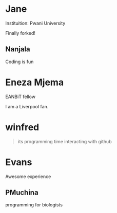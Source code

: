 # Jane


Instituition: Pwani University

Finally forked!

## Nanjala ##


Coding is fun

# Eneza Mjema

EANBiT fellow

I am a Liverpool fan.

# winfred
> its programming time 
interacting with github


# Evans 
Awesome experience

## PMuchina
programming for biologists


